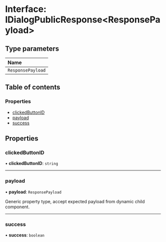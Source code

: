 # Interface: IDialogPublicResponse<ResponsePayload\>

## Type parameters

| Name |
| :------ |
| `ResponsePayload` |

## Table of contents

### Properties

- [clickedButtonID](#/documentation/interface-IDialogPublicResponse#clickedbuttonid)
- [payload](#/documentation/interface-IDialogPublicResponse#payload)
- [success](#/documentation/interface-IDialogPublicResponse#success)

## Properties

### clickedButtonID

• **clickedButtonID**: `string`

___

### payload

• **payload**: `ResponsePayload`

Generic property type, accept expected payload from dynamic child component.

___

### success

• **success**: `boolean`
